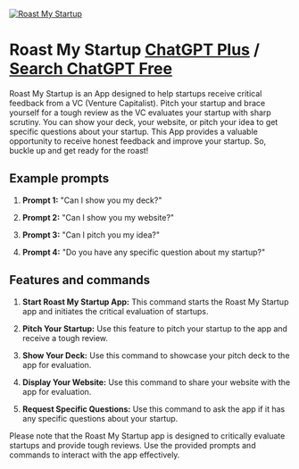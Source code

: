 
[![Roast My Startup](https://files.oaiusercontent.com/file-8TUyW4JiEFIcYbto87JLc5Io?se=2123-10-17T14%3A56%3A46Z&sp=r&sv=2021-08-06&sr=b&rscc=max-age%3D31536000%2C%20immutable&rscd=attachment%3B%20filename%3D0bdc7d8a-3ad2-4e12-a7ab-0e20bd2932d9.png&sig=AdzJWgQpYIjguw84W1nFJiewD2f62GgsBCMQsQQ251U%3D)](https://chat.openai.com/g/g-dUFiL2rCn-roast-my-startup)

# Roast My Startup [ChatGPT Plus](https://chat.openai.com/g/g-dUFiL2rCn-roast-my-startup) / [Search ChatGPT Free](https://gptcall.net/index.html#/?search=Roast%20My%20Startup)

Roast My Startup is an App designed to help startups receive critical feedback from a VC (Venture Capitalist). Pitch your startup and brace yourself for a tough review as the VC evaluates your startup with sharp scrutiny. You can show your deck, your website, or pitch your idea to get specific questions about your startup. This App provides a valuable opportunity to receive honest feedback and improve your startup. So, buckle up and get ready for the roast!

## Example prompts

1. **Prompt 1:** "Can I show you my deck?"

2. **Prompt 2:** "Can I show you my website?"

3. **Prompt 3:** "Can I pitch you my idea?"

4. **Prompt 4:** "Do you have any specific question about my startup?"

## Features and commands

1. **Start Roast My Startup App:** This command starts the Roast My Startup app and initiates the critical evaluation of startups.

2. **Pitch Your Startup:** Use this feature to pitch your startup to the app and receive a tough review.

3. **Show Your Deck:** Use this command to showcase your pitch deck to the app for evaluation.

4. **Display Your Website:** Use this command to share your website with the app for evaluation.

5. **Request Specific Questions:** Use this command to ask the app if it has any specific questions about your startup.

Please note that the Roast My Startup app is designed to critically evaluate startups and provide tough reviews. Use the provided prompts and commands to interact with the app effectively.


